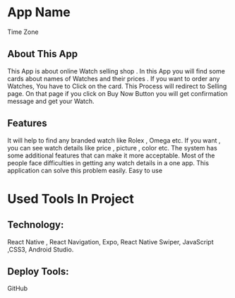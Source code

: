 # App Name
Time Zone

## About This App
This App is about online Watch selling shop . In this App
you will find some cards about names of Watches and their
prices . If you want to order any Watches, You have to Click
on the card. This Process will redirect to Selling page. On
that page if you click on Buy Now Button you will get
confirmation message and get your Watch.

## Features
It will help to find any branded watch like Rolex , Omega etc.
If you want , you can see watch details like price , picture , color etc.
The system has some additional features that can make it more acceptable.
Most of the people face difficulties in getting any watch details in a one app. This application can solve this problem easily.
Easy to use

# Used Tools In Project
## Technology:
React Native , React Navigation, Expo, React Native Swiper,
JavaScript ,CSS3, Android Studio.

## Deploy Tools:
GitHub
